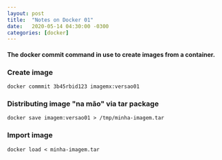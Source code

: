 ```yaml
---
layout: post
title:  "Notes on Docker 01"
date:   2020-05-14 04:30:00 -0300
categories: [docker]
---
```

#### The docker commit command in use to create images from a container.

### Create image
```docker commmit 3b45rbid123 imagemx:versao01```

### Distributing image "na mão" via tar package
```docker save imagem:versao01 > /tmp/minha-imagem.tar```

### Import image
```docker load < minha-imagem.tar```
